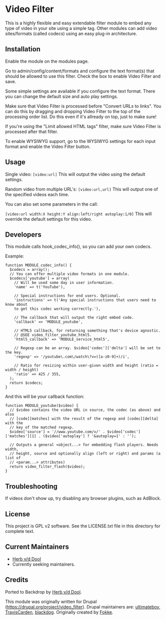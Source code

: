 Video Filter
============

This is a highly flexible and easy extendable filter module to embed any type
of video in your site using a simple tag. Other modules can add video
sites/formats (called codecs) using an easy plug-in architecture.


Installation
------------

Enable the module on the modules page.

Go to admin/config/content/formats and configure the text format(s) that should be allowed to use this filter. Check the box to enable Video Filter and save.

Some simple settings are available if you configure the text format. There you can change the default size and auto play settings.

Make sure that Video Filter is processed before "Convert URLs to links". You can do this by dragging and dropping Video Filter to the top of the processing order list. Do this even if it's allready on top, just to make sure!

If you're using the "Limit allowed HTML tags" filter, make sure Video Filter is processed after that filter.

To enable WYSIWYG support, go to the WYSIWYG settings for each input format and enable the Video Filter button.

Usage
-----

Single video: `[video:url]`
This will output the video using the default settings.

Random video from multiple URL's: `[video:url,url]`
This will output one of the specified videos each time.

You can also set some parameters in the call:

`[video:url width:X height:Y align:left/right autoplay:1/0]`
This will override the default settings for this video.

Developers
----------

This module calls hook_codec_info(), so you can add your own codecs.

Example:

```
function MODULE_codec_info() {
  $codecs = array();
  // You can offer multiple video formats in one module.
  $codecs['youtube'] = array(
    // Will be used some day in user information.
    'name' => t('YouTube'),

    // Special instructions for end users. Optional.
    'instructions' => t('Any special instructions that users need to know about
    to get this codec working correctly.'),

    // The callback that will output the right embed code.
    'callback' => 'MODULE_youtube',

    // HTML5 callback, for returning something that's device agnostic.
    // @SEE video_filter_youtube_html5.
    'html5_callback' => 'MODULE_service_html5',

    // Regexp can be an array. $video['codec']['delta'] will be set to the key.
    'regexp' => '/youtube\.com\/watch\?v=([a-z0-9]+)/i',

    // Ratio for resizing within user-given width and height (ratio = width / height)
    'ratio' => 425 / 355,
  );
  return $codecs;
}
```

And this will be your callback function:

```
function MODULE_youtube($video) {
  // $video contains the video URL in source, the codec (as above) and also
  // [code][matches] with the result of the regexp and [codec][delta] with the
  // key of the matched regexp.
  $video['source'] = '//www.youtube.com/v/' . $video['codec']['matches'][1] . ($video['autoplay'] ? '&autoplay=1' : '');

  // Outputs a general <object...> for embedding flash players. Needs width,
  // height, source and optionally align (left or right) and params (a list of
  // <param...> attributes)
  return video_filter_flash($video);
}
```

Troubleshooting
---------------

If videos don't show up, try disabling any browser plugins, such as AdBlock.

License
-------

This project is GPL v2 software. See the LICENSE.txt file in this directory for complete text.

Current Maintainers
-------------------

* [Herb v/d Dool](https://github.com/herbdool/)
* Currently seeking maintainers.

Credits
-------

Ported to Backdrop by [Herb v/d Dool](https://github.com/herbdool/).

This module was originally written for Drupal (https://drupal.org/project/video_filter). Drupal maintainers are: [ultimateboy](https://www.drupal.org/u/ultimateboy), [TravisCarden](https://www.drupal.org/u/TravisCarden), [blackdog](https://www.drupal.org/u/blackdog). Originally created by [Fokke](http://drupal.org/user/46354).
